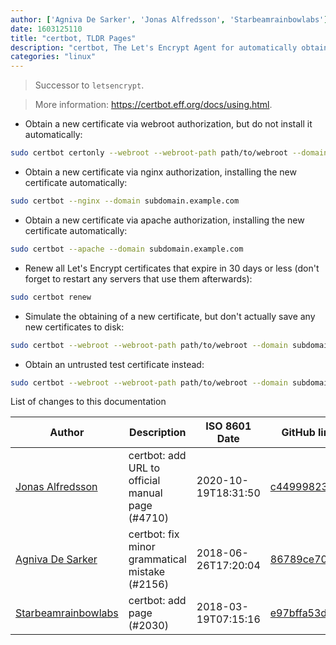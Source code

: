 ```yaml
---
author: ['Agniva De Sarker', 'Jonas Alfredsson', 'Starbeamrainbowlabs']
date: 1603125110
title: "certbot, TLDR Pages"
description: "certbot, The Let's Encrypt Agent for automatically obtaining and renewing TLS certificates."
categories: "linux"
---
```

> Successor to `letsencrypt`.

> More information: <https://certbot.eff.org/docs/using.html>.

- Obtain a new certificate via webroot authorization, but do not install it automatically:

```bash
sudo certbot certonly --webroot --webroot-path path/to/webroot --domain subdomain.example.com
```

- Obtain a new certificate via nginx authorization, installing the new certificate automatically:

```bash
sudo certbot --nginx --domain subdomain.example.com
```

- Obtain a new certificate via apache authorization, installing the new certificate automatically:

```bash
sudo certbot --apache --domain subdomain.example.com
```

- Renew all Let's Encrypt certificates that expire in 30 days or less (don't forget to restart any servers that use them afterwards):

```bash
sudo certbot renew
```

- Simulate the obtaining of a new certificate, but don't actually save any new certificates to disk:

```bash
sudo certbot --webroot --webroot-path path/to/webroot --domain subdomain.example.com --dry-run
```

- Obtain an untrusted test certificate instead:

```bash
sudo certbot --webroot --webroot-path path/to/webroot --domain subdomain.example.com --test-cert
```
List of changes to this documentation


Author | Description | ISO 8601 Date | GitHub link
------|-----|-----|-----
[Jonas Alfredsson](mailto:jonas.alfredsson@protonmail.com) | certbot: add URL to official manual page (#4710) | 2020-10-19T18:31:50 | [c4499982324a](https://github.com/tldr-pages/tldr/commit/c4499982324ac5455d9223a0208f007842f5d565)
[Agniva De Sarker](mailto:agnivade@yahoo.co.in) | certbot: fix minor grammatical mistake (#2156) | 2018-06-26T17:20:04 | [86789ce709bf](https://github.com/tldr-pages/tldr/commit/86789ce709bf10a72901f5f199c6af8ebae95445)
[Starbeamrainbowlabs](mailto:sbrl@starbeamrainbowlabs.com) | certbot: add page (#2030) | 2018-03-19T07:15:16 | [e97bffa53d2f](https://github.com/tldr-pages/tldr/commit/e97bffa53d2f0a245be10abf7566055083f7bbd4)

